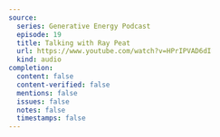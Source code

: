 ```yaml
---
source:
  series: Generative Energy Podcast
  episode: 19
  title: Talking with Ray Peat
  url: https://www.youtube.com/watch?v=HPrIPVAD6dI
  kind: audio
completion:
  content: false
  content-verified: false
  mentions: false
  issues: false
  notes: false
  timestamps: false
---
```

